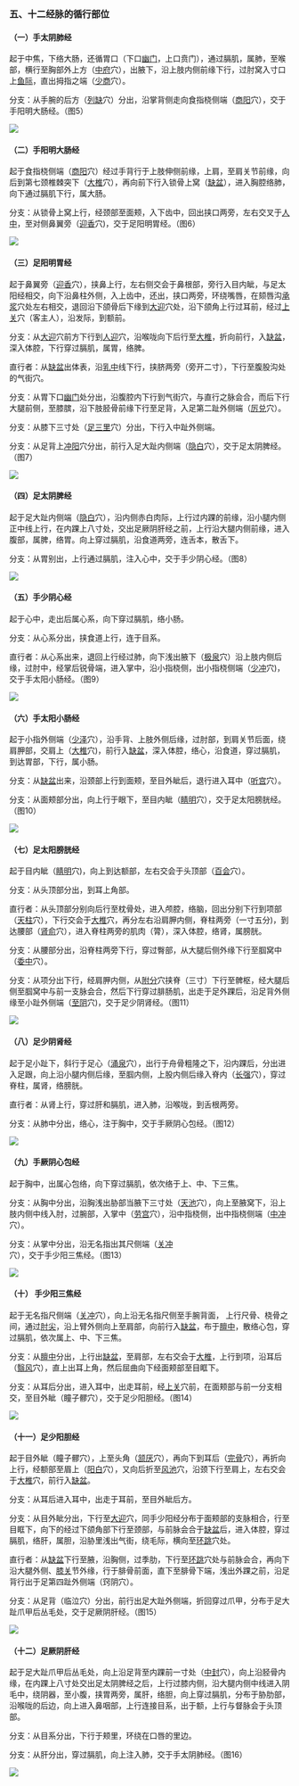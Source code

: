 ### 五、十二经脉的循行部位

#### （一）手太阴肺经

起于中焦，下络大肠，还循胃口（下口[幽门](https://www.gmzyjc.com/read/zjs/zjs3.1.7-8-0.0.2.3.21.md)，上口贲门），通过膈肌，属肺，至喉部，横行至胸部外上方（[中府](https://www.gmzyjc.com/read/zjs/zjs3.1.1-3-0.1.1.3.1.md)穴），出腋下，沿上肢内侧前缘下行，过肘窝入寸口上[鱼际](https://www.gmzyjc.com/read/zjs/zjs3.1.1-3-0.1.1.3.10.md)，直出拇指之端（[少商](https://www.gmzyjc.com/read/zjs/zjs3.1.1-3-0.1.1.3.10.1.md)穴）。

分支：从手腕的后方（[列缺](https://www.gmzyjc.com/read/zjs/zjs3.1.1-3-0.1.1.3.7.md)穴）分出，沿掌背侧走向食指桡侧端（[商阳](https://www.gmzyjc.com/read/zjs/zjs3.1.1-3-0.1.2.3.1.md)穴），交于手阳明大肠经。（图5）

![](img/3图5.png)

#### （二）手阳明大肠经

起于食指桡侧端（[商阳](https://www.gmzyjc.com/read/zjs/zjs3.1.1-3-0.1.2.3.1.md)穴）经过手背行于上肢伸侧前缘，上肩，至肩关节前缘，向后到第七颈椎棘突下（[大椎](https://www.gmzyjc.com/read/zjs/zjs3.2.2-0.0.1.3.14.md)穴），再向前下行入锁骨上窝（[缺盆](https://www.gmzyjc.com/read/zjs/zjs3.1.1-3-0.1.3.3.12.md)），进入胸腔络肺，向下通过膈肌下行，属大肠。

分支：从锁骨上窝上行，经颈部至面颊，入下齿中，回出挟口两旁，左右交叉于[人中](https://www.gmzyjc.com/read/zjs/zjs3.2.2-0.0.1.3.26.md)，至对侧鼻翼旁（[迎香](https://www.gmzyjc.com/read/zjs/zjs3.1.1-3-0.1.2.3.20.md)穴)，交于足阳明胃经。（图6）

![](img/3图6.png)

#### （三）足阳明胃经

起于鼻翼旁（[迎香](https://www.gmzyjc.com/read/zjs/zjs3.1.1-3-0.1.2.3.20.md)穴），挟鼻上行，左右侧交会于鼻根部，旁行入目内眦，与足太阳经相交，向下沿鼻柱外侧，入上齿中，还出，挟口两旁，环绕嘴唇，在颏唇沟[承浆](https://www.gmzyjc.com/read/zjs/zjs3.2.1-0.1.1.3.22.md)穴处左右相交，退回沿下颌骨后下缘到[大迎](https://www.gmzyjc.com/read/zjs/zjs3.1.1-3-0.1.3.3.5.md)穴处，沿下颌角上行过耳前，经过[上关](https://www.gmzyjc.com/read/zjs/zjs3.1.9-12-0.0.3.3.3.md)穴（客主人），沿发际，到额前。

分支：从[大迎](https://www.gmzyjc.com/read/zjs/zjs3.1.1-3-0.1.3.3.5.md)穴前方下行到[人迎](https://www.gmzyjc.com/read/zjs/zjs3.1.1-3-0.1.3.3.9.md)穴，沿喉咙向下后行至[大椎](https://www.gmzyjc.com/read/zjs/zjs3.2.2-0.0.1.3.14.md)，折向前行，入[缺盆](https://www.gmzyjc.com/read/zjs/zjs3.1.1-3-0.1.3.3.12.md)，深入体腔，下行穿过膈肌，属胃，络脾。

直行者：从[缺盆](https://www.gmzyjc.com/read/zjs/zjs3.1.1-3-0.1.3.3.12.md)出体表，沿[乳中](https://www.gmzyjc.com/read/zjs/zjs3.1.1-3-0.1.3.3.17.md)线下行，挟脐两旁（旁开二寸），下行至腹股沟处的气街穴。

分支：从胃下口[幽门](https://www.gmzyjc.com/read/zjs/zjs3.1.7-8-0.0.2.3.21.md)处分出，沿腹腔内下行到气街穴，与直行之脉会合，而后下行大腿前侧，至膝膑，沿下肢胫骨前缘下行至足背，入足第二趾外侧端（[厉兑](https://www.gmzyjc.com/read/zjs/zjs3.1.1-3-0.1.3.3.45.md)穴）。

分支：从膝下三寸处（[足三里](https://www.gmzyjc.com/read/zjs/zjs3.1.1-3-0.1.3.3.36.md)穴）分出，下行入中趾外侧端。

分支：从足背上[冲阳](https://www.gmzyjc.com/read/zjs/zjs3.1.1-3-0.1.3.3.42.md)穴分出，前行入足大趾内侧端（[隐白](https://www.gmzyjc.com/read/zjs/zjs3.1.4-6-0.0.1.3.1.md)穴），交于足太阴脾经。（图7）

![](img/3图7.png)

#### （四）足太阴脾经

起于足大趾内侧端（[隐白](https://www.gmzyjc.com/read/zjs/zjs3.1.4-6-0.0.1.3.1.md)穴），沿内侧赤白肉际，上行过内踝的前缘，沿小腿内侧正中线上行，在内踝上八寸处，交出足厥阴肝经之前，上行沿大腿内侧前缘，进入腹部，属脾，络胃。向上穿过膈肌，沿食道两旁，连舌本，散舌下。

分支：从胃别出，上行通过膈肌，注入心中，交于手少阴心经。（图8）

![](img/3图8.png)

#### （五）手少阴心经

起于心中，走出后属心系，向下穿过膈肌，络小肠。

分支：从心系分出，挟食道上行，连于目系。

直行者：从心系出来，退回上行经过肺，向下浅出腋下（[极泉](https://www.gmzyjc.com/read/zjs/zjs3.1.4-6-0.0.2.3.1.md)穴）沿上肢内侧后缘，过肘中，经掌后锐骨端，进入掌中，沿小指桡侧，出小指桡侧端（[少冲](https://www.gmzyjc.com/read/zjs/zjs3.1.4-6-0.0.2.3.9.md)穴)，交于手太阳小肠经。（图9）

![](img/3图9.png)

#### （六）手太阳小肠经

起于小指外侧端（[少泽](https://www.gmzyjc.com/read/zjs/zjs3.1.4-6-0.0.3.3.1.md)穴），沿手背、上肢外侧后缘，过肘部，到肩关节后面，绕肩胛部，交肩上（[大椎](https://www.gmzyjc.com/read/zjs/zjs3.2.2-0.0.1.3.14.md)穴)，前行入[缺盆](https://www.gmzyjc.com/read/zjs/zjs3.1.1-3-0.1.3.3.12.md)，深入体腔，络心，沿食道，穿过膈肌，到达胃部，下行，属小肠。

分支：从[缺盆](https://www.gmzyjc.com/read/zjs/zjs3.1.1-3-0.1.3.3.12.md)出来，沿颈部上行到面颊，至目外眦后，退行进入耳中（[听宫](https://www.gmzyjc.com/read/zjs/zjs3.1.4-6-0.0.3.3.19.md)穴）。

分支：从面颊部分出，向上行于眼下，至目内眦（[睛明](https://www.gmzyjc.com/read/zjs/zjs3.1.7-8-0.0.1.3.1.md)穴），交于足太阳膀胱经。（图10）

![](img/3图10.png)

#### （七）足太阳膀胱经

起于目内眦（[睛明](https://www.gmzyjc.com/read/zjs/zjs3.1.7-8-0.0.1.3.1.md)穴)，向上到达额部，左右交会于头顶部（[百会](https://www.gmzyjc.com/read/zjs/zjs3.2.2-0.0.1.3.20.md)穴）。

分支：从头顶部分出，到耳上角部。

直行者：从头顶部分别向后行至枕骨处，进入颅腔，络脑，回出分别下行到项部（[天柱](https://www.gmzyjc.com/read/zjs/zjs3.1.7-8-0.0.1.3.10.md)穴），下行交会于[大椎](https://www.gmzyjc.com/read/zjs/zjs3.2.2-0.0.1.3.14.md)穴，再分左右沿肩胛内侧，脊柱两旁（一寸五分)，到达腰部（[肾俞](https://www.gmzyjc.com/read/zjs/zjs3.1.7-8-0.0.1.3.23.md)穴），进入脊柱两旁的肌肉（膂），深入体腔，络肾，属膀胱。

分支：从腰部分出，沿脊柱两旁下行，穿过臀部，从大腿后侧外缘下行至腘窝中（[委中](https://www.gmzyjc.com/read/zjs/zjs3.1.7-8-0.0.1.3.40.md)穴）。

分支：从项分出下行，经肩胛内侧，从[附分](https://www.gmzyjc.com/read/zjs/zjs3.1.7-8-0.0.1.3.41.md)穴挟脊（三寸）下行至髀枢，经大腿后侧至腘窝中与前一支脉会合，然后下行穿过腓肠肌，出走于足外踝后，沿足背外侧缘至小趾外侧端（[至阴](https://www.gmzyjc.com/read/zjs/zjs3.1.7-8-0.0.1.3.67.md)穴)，交于足少阴肾经。（图11）

![](img/3图11.png)

#### （八）足少阴肾经

起于足小趾下，斜行于足心（[涌泉](https://www.gmzyjc.com/read/zjs/zjs3.1.7-8-0.0.2.3.1.md)穴），出行于舟骨粗隆之下，沿内踝后，分出进入足跟，向上沿小腿内侧后缘，至腘内侧，上股内侧后缘入脊内（[长强](https://www.gmzyjc.com/read/zjs/zjs3.2.2-0.0.1.3.1.md)穴），穿过脊柱，属肾，络膀胱。

直行者：从肾上行，穿过肝和膈肌，进入肺，沿喉咙，到舌根两旁。

分支：从肺中分出，络心，注于胸中，交于手厥阴心包经。（图12）

![](img/3图12.png)

#### （九）手厥阴心包经

起于胸中，出属心包络，向下穿过膈肌，依次络于上、中、下三焦。

分支：从胸中分出，沿胸浅出胁部当腋下三寸处（[天池](https://www.gmzyjc.com/read/zjs/zjs3.1.9-12-0.0.1.3.1.md)穴），向上至腋窝下，沿上肢内侧中线入肘，过腕部，入掌中（[劳宫](https://www.gmzyjc.com/read/zjs/zjs3.1.9-12-0.0.1.3.8.md)穴），沿中指桡侧，出中指桡侧端（[中冲](https://www.gmzyjc.com/read/zjs/zjs3.1.9-12-0.0.1.3.9.md)穴）。

分支：从掌中分出，沿无名指出其尺侧端（[关冲](https://www.gmzyjc.com/read/zjs/zjs3.1.9-12-0.0.2.3.1.md)穴），交于手少阳三焦经。（图13）

![](img/3图13.png)

#### （十） 手少阳三焦经

起于无名指尺侧端（[关冲](https://www.gmzyjc.com/read/zjs/zjs3.1.9-12-0.0.2.3.1.md)穴），向上沿无名指尺侧至手腕背面， 上行尺骨、桡骨之间，通过[肘尖](https://www.gmzyjc.com/read/zjs/zjs3.4-0.1.4.5.0.md)，沿上臂外侧向上至肩部，向前行入[缺盆](https://www.gmzyjc.com/read/zjs/zjs3.1.1-3-0.1.3.3.12.md)，布于[膻中](https://www.gmzyjc.com/read/zjs/zjs3.2.1-0.1.1.3.16.md)，散络心包，穿过膈肌，依次属上、中、下三焦。

分支：从[膻中](https://www.gmzyjc.com/read/zjs/zjs3.2.1-0.1.1.3.16.md)分出，上行出[缺盆](https://www.gmzyjc.com/read/zjs/zjs3.1.1-3-0.1.3.3.12.md)，至肩部，左右交会于[大椎](https://www.gmzyjc.com/read/zjs/zjs3.2.2-0.0.1.3.14.md)，上行到项，沿耳后（[翳风](https://www.gmzyjc.com/read/zjs/zjs3.1.9-12-0.0.2.3.17.md)穴），直上出耳上角，然后屈曲向下经面颊部至目眶下。

分支：从耳后分出，进入耳中，出走耳前，经[上关](https://www.gmzyjc.com/read/zjs/zjs3.1.9-12-0.0.3.3.3.md)穴前，在面颊部与前一分支相交，至目外眦（瞳子髎穴），交于足少阳胆经。（图14）

![](img/3图14.png)

#### （十一）足少阳胆经

起于目外眦（瞳子髎穴），上至头角（[颔厌](https://www.gmzyjc.com/read/zjs/zjs3.1.9-12-0.0.3.3.4.md)穴），再向下到耳后（[完骨](https://www.gmzyjc.com/read/zjs/zjs3.1.9-12-0.0.3.3.12.md)穴），再折向上行，经额部至眉上（[阳白](https://www.gmzyjc.com/read/zjs/zjs3.1.9-12-0.0.3.3.14.md)穴），又向后折至[风池](https://www.gmzyjc.com/read/zjs/zjs3.1.9-12-0.0.3.3.20.md)穴，沿颈下行至肩上，左右交会于[大椎](https://www.gmzyjc.com/read/zjs/zjs3.2.2-0.0.1.3.14.md)穴，前行入[缺盆](https://www.gmzyjc.com/read/zjs/zjs3.1.1-3-0.1.3.3.12.md)。

分支：从耳后进入耳中，出走于耳前，至目外眦后方。

分支：从目外眦分出，下行至[大迎](https://www.gmzyjc.com/read/zjs/zjs3.1.1-3-0.1.3.3.5.md)穴，同手少阳经分布于面颊部的支脉相合，行至目眶下，向下的经过下颌角部下行至颈部，与前脉会合于[缺盆](https://www.gmzyjc.com/read/zjs/zjs3.1.1-3-0.1.3.3.12.md)后，进入体腔，穿过膈肌，络肝，属胆，沿胁里浅出气街，绕毛际，横向至[环跳](https://www.gmzyjc.com/read/zjs/zjs3.1.9-12-0.0.3.3.30.md)穴处。

直行者：从[缺盆](https://www.gmzyjc.com/read/zjs/zjs3.1.1-3-0.1.3.3.12.md)下行至腋，沿胸侧，过季肋，下行至[环跳](https://www.gmzyjc.com/read/zjs/zjs3.1.9-12-0.0.3.3.30.md)穴处与前脉会合，再向下沿大腿外侧、[膝关](https://www.gmzyjc.com/read/zjs/zjs3.1.9-12-0.0.4.3.7.md)节外缘，行于腓骨前面，直下至腓骨下端，浅出外踝之前，沿足背行出于足第四趾外侧端（窍阴穴）。

分支：从足背（临泣穴）分出，前行出足大趾外侧端，折回穿过爪甲，分布于足大趾爪甲后丛毛处，交于足厥阴肝经。（图15）

![](img/3图15.jpg)

#### （十二）足厥阴肝经

起于足大趾爪甲后丛毛处，向上沿足背至内踝前一寸处（[中封](https://www.gmzyjc.com/read/zjs/zjs3.1.9-12-0.0.4.3.4.md)穴），向上沿胫骨内缘，在内踝上八寸处交出足太阴脾经之后，上行过膝内侧，沿大腿内侧中线进入阴毛中，绕阴器，至小腹，挟胃两旁，属肝，络胆，向上穿过膈肌，分布于胁肋部，沿喉咙的后边，向上进入鼻咽部，上行连接目系，出于额，上行与督脉会于头顶部。

分支：从目系分出，下行于颊里，环绕在口唇的里边。

分支：从肝分出，穿过膈肌，向上注入肺，交于手太阴肺经。（图16）

![](img/3图16.jpg)
